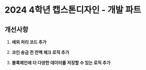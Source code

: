 # 2024 4학년 캡스톤디자인 - 개발 파트

## 개선사항

1. **예외 처리 코드 추가**

2. **코인 송금 전 잔액 체크 로직 추가**

3. **블록체인에 더 다양한 데이터를 저장할 수 있는 로직 추가**
